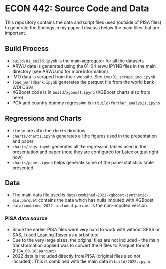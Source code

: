 # ECON 442: Source Code and Data
This repository contains the data and script files used (outside of PISA files) to generate the findings in my paper.
I discuss below the main files that are important.

## Build Process
- `build/01_build.ipynb` is the main aggregator for all the datasets
- ARWU data is generated using the 01-04 arwu IPYNB files in the main directory (see ARWU.md for more information)
- IMO data is scraped from their website. See `imo/01_scrape_imo.ipynb`
- `load_worldbank.ipynb` generates the parquet file from the world bank WDI CSVs
- XGBoost code is in `build/xgboost.ipynb` (XGBoost charts also from here)
- PCA and country dummy regression is in `build/further_analysis.ipynb`

## Regressions and Charts
- These are all in the `charts` directory
- `charts/charts.ipynb` generates all the figures used in the presentation and paper
- `charts/regs.ipynb` generates all the regression tables used in the presentation and paper (note they are configured for Latex output right now)
- `charts/panel.ipynb` helps generate some of the panel statistics table presented

## Data
- The main data file used is `data/combined-2022-xgboost-synthetic-eiu.parquet` contains the data which has nulls imputed with XGBoost
- `data/combined-2022-included.parquet` is the non-imputed version

### PISA data source
- Since the earlier PISA files were very hard to work with without SPSS or SAS, I used [Leaning Tower](https://github.com/kevinwang09/learningtower) as a substitute
- Due to the very large sizes, the original files are not included - the main transformation applied was to convert the R files to Parquet format (`PISA_00-18.parquet`)
- 2022 data is included directly from PISA (original files also not included). This is combined with the main data in `build/2022.ipynb`
